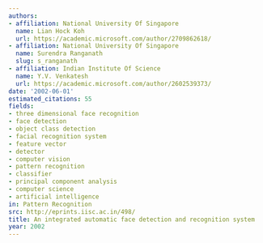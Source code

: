 ```yaml
---
authors:
- affiliation: National University Of Singapore
  name: Lian Hock Koh
  url: https://academic.microsoft.com/author/2709862618/
- affiliation: National University Of Singapore
  name: Surendra Ranganath
  slug: s_ranganath
- affiliation: Indian Institute Of Science
  name: Y.V. Venkatesh
  url: https://academic.microsoft.com/author/2602539373/
date: '2002-06-01'
estimated_citations: 55
fields:
- three dimensional face recognition
- face detection
- object class detection
- facial recognition system
- feature vector
- detector
- computer vision
- pattern recognition
- classifier
- principal component analysis
- computer science
- artificial intelligence
in: Pattern Recognition
src: http://eprints.iisc.ac.in/498/
title: An integrated automatic face detection and recognition system
year: 2002
---
```

